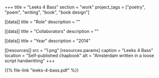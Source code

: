 +++
title = "Leeks 4 Bass"
section = "work"
project_tags = ["poetry", "poem", "writing", "book", "book design"]

[[data]]
title = "Role"
description = ""

[[data]]
title = "Collaborators"
description = ""

[[data]]
title = "Year"
description = "2014"

[[resources]]
src = "1.png"
[resources.params]
caption = "Leeks 4 Bass"
location = "Self-published chapbook"
alt = "Amsterdam written in a loose script handwritting"
+++

{{% file-link "leeks-4-bass.pdf" %}}